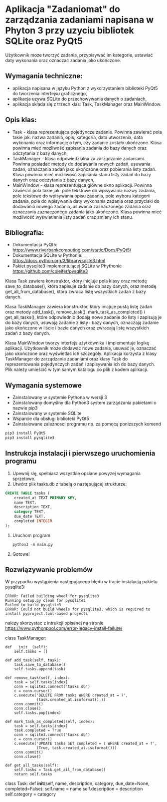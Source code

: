 # Aplikacja "Zadaniomat" do zarządzania zadaniami napisana w Phyton 3 przy uzyciu bibliotek SQLite oraz PyQt5

Użytkownik moze tworzyć zadania, przypisywać im kategorie, ustawiać daty wykonania oraz oznaczać zadania jako ukończone.

## Wymagania techniczne:

- aplikacja napisana w języku Python z wykorzystaniem biblioteki PyQt5 do tworzenia interfejsu graficznego,
- aplikacja uzywa SQLite do przechowywania danych o zadaniach,
- aplikacja składa się z trzech klas: Task, TaskManager oraz MainWindow.

## Opis klas:

- Task - klasa reprezentująca pojedyncze zadanie. Powinna zawierać pola takie jak: nazwa zadania, opis, kategoria, data utworzenia, data wykonania oraz informację o tym, czy zadanie zostało ukończone. Klasa powinna mieć możliwość zapisania zadania do bazy danych oraz odczytania z bazy danych,
- TaskManager - klasa odpowiedzialna za zarządzanie zadaniami. Powinna posiadać metody do dodawania nowych zadań, usuwania zadań, oznaczania zadań jako ukończone oraz pobierania listy zadań. Klasa powinna mieć możliwość zapisania stanu listy zadań do bazy danych oraz odczytania z bazy danych,
- MainWindow - klasa reprezentująca główne okno aplikacji. Powinna zawierać pola takie jak: pole tekstowe do wpisywania nazwy zadania, pole tekstowe do wpisywania opisu zadania, pole wyboru kategorii zadania, pole do wpisywania daty wykonania zadania oraz przyciski do dodawania nowego zadania, usuwania zaznaczonego zadania oraz oznaczania zaznaczonego zadania jako ukończone. Klasa powinna mieć możliwość wyświetlenia listy zadań oraz zmiany ich stanu.

## Bibliografia:

- Dokumentacja PyQt5: https://www.riverbankcomputing.com/static/Docs/PyQt5/
- Dokumentacja SQLite w Pythonie: https://docs.python.org/3/library/sqlite3.html
- Pakiet pysqlite3 implementującej SQLite w Phythonie https://github.com/coleifer/pysqlite3

Klasa Task zawiera konstruktor, który inicjuje pola klasy oraz metodę save_to_database(), która zapisuje zadanie do bazy danych, oraz metodę get_all_from_database(), która zwraca listę wszystkich zadań z bazy danych.

Klasa TaskManager zawiera konstruktor, który inicjuje pustą listę zadań oraz metody add_task(), remove_task(), mark_task_as_completed() i get_all_tasks(), które odpowiednio dodają nowe zadanie do listy i zapisują je do bazy danych, usuwają zadanie z listy i bazy danych, oznaczają zadanie jako ukończone w liście i bazie danych oraz zwracają listę wszystkich zadań z bazy danych.

Klasa MainWindow tworzy interfejs użytkownika i implementuje logikę aplikacji. Użytkownik może dodawać nowe zadania, usuwać je, oznaczać jako ukończone oraz wyświetlać ich szczegóły. Aplikacja korzysta z klasy TaskManager do zarządzania zadaniami oraz klasy Task do reprezentowania pojedynczych zadań i zapisywania ich do bazy danych.
Plik należy umieścić w tym samym katalogu co plik z kodem aplikacji.

## Wymagania systemowe

- Zainstalowany w systemie Pythona w wersji 3
- Zainstalowany domyślny dla Python3 system zarządzania pakietami o nazwie pip3
- Zainstalowany w systemie SQLite
- Wsparcie dla obsługi biblioteki PyQt5
- Zainstalowane zaleznosci programu np. za pomocą ponizszych komend

```bash
pip3 install PyQt5
pip3 install pysqlite3
```

## Instrukcja instalacji i pierwszego uruchomienia programu

1. Upewnij się, spełniasz wszystkie opsiane powyzej wymagania sprzetowe.
2. Utwórz plik tasks.db z tabelą o następującej strukturze:

```sql
CREATE TABLE tasks (
    created_at TEXT PRIMARY KEY,
    name TEXT,
    description TEXT,
    category TEXT,
    due_date TEXT,
    completed INTEGER
);
```

1. Uruchom program
   ```python
   python3 -m main.py
   ```
2. Gotowe!

## Rozwiązywanie problemów

W przypadku wystąpienia następującego błędu w tracie instalacją pakietu pysqlite3:

```
ERROR: Failed building wheel for pysqlite3
Running setup.py clean for pysqlite3
Failed to build pysqlite3
ERROR: Could not build wheels for pysqlite3, which is required to install pyproject.toml-based projects
```

nalezy skorzystac z intrukcji opisanej na stronie https://www.pythonpool.com/error-legacy-install-failure/

class TaskManager:

    def __init__(self):
        self.tasks = []

    def add_task(self, task):
        task.save_to_database()
        self.tasks.append(task)

    def remove_task(self, index):
        task = self.tasks[index]
        conn = sqlite3.connect('tasks.db')
        c = conn.cursor()
        c.execute('DELETE FROM tasks WHERE created_at = ?',
                  (task.created_at.isoformat(),))
        conn.commit()
        conn.close()
        self.tasks.pop(index)

    def mark_task_as_completed(self, index):
        task = self.tasks[index]
        task.completed = True
        conn = sqlite3.connect('tasks.db')
        c = conn.cursor()
        c.execute('UPDATE tasks SET completed = ? WHERE created_at = ?',
                  (True, task.created_at.isoformat()))
        conn.commit()
        conn.close()

    def get_all_tasks(self):
        self.tasks = Task.get_all_from_database()
        return self.tasks

class Task:
def **init**(self, name, description, category, due_date=None, completed=False):
self.name = name
self.description = description
self.category = category
